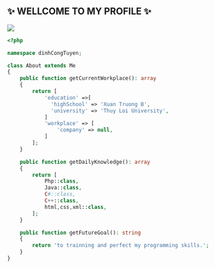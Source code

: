 <!--
**dctuyen/dctuyen** is a ✨ _special_ ✨ repository because its `README.md` (this file) appears on your GitHub profile.
-->
##          ✨ WELLCOME TO MY PROFILE ✨
![](https://komarev.com/ghpvc/?username=dctuyen&color=orange)
```php
<?php

namespace dinhCongTuyen;

class About extends Me
{
    public function getCurrentWorkplace(): array
    {
        return [
            'education' =>[
              'highSchool' => 'Xuan Truong B',
              'university' => 'Thuy Loi University',
            ]
            'workplace' => [
                'company' => null,
            ]
        ];
    }

    public function getDailyKnowledge(): array
    {
        return [
            Php::class,
            Java::class,
            C#::class,
            C++::class,
            html,css,xml::class,
        ];
    }

    public function getFutureGoal(): string
    {
        return 'to trainning and perfect my programming skills.';
    }
}
```
